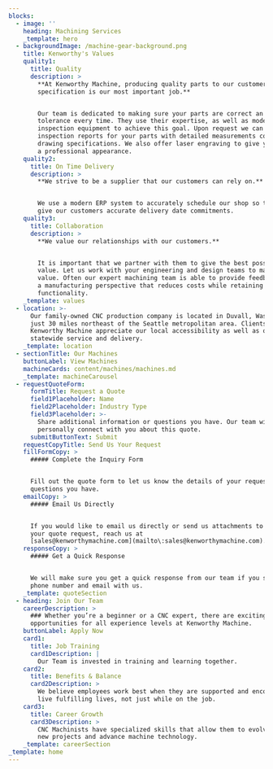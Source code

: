 ```yaml
---
blocks:
  - image: ''
    heading: Machining Services
    _template: hero
  - backgroundImage: /machine-gear-background.png
    title: Kenworthy's Values
    quality1:
      title: Quality
      description: >
        **At Kenworthy Machine, producing quality parts to our customer’s
        specification is our most important job.**


        Our team is dedicated to making sure your parts are correct an in
        tolerance every time. They use their expertise, as well as modern
        inspection equipment to achieve this goal. Upon request we can provide
        inspection reports for your parts with detailed measurements compared to
        drawing specifications. We also offer laser engraving to give your parts
        a professional appearance.
    quality2:
      title: On Time Delivery
      description: >
        **We strive to be a supplier that our customers can rely on.**


        We use a modern ERP system to accurately schedule our shop so that we
        give our customers accurate delivery date commitments.
    quality3:
      title: Collaboration
      description: >
        **We value our relationships with our customers.**


        It is important that we partner with them to give the best possible
        value. Let us work with your engineering and design teams to maximize
        value. Often our expert machining team is able to provide feedback from
        a manufacturing perspective that reduces costs while retaining
        functionality.
    _template: values
  - location: >-
      Our family-owned CNC production company is located in Duvall, Washington,
      just 30 miles northeast of the Seattle metropolitan area. Clients of
      Kenworthy Machine appreciate our local accessibility as well as our
      statewide service and delivery.
    _template: location
  - sectionTitle: Our Machines
    buttonLabel: View Machines
    machineCards: content/machines/machines.md
    _template: machineCarousel
  - requestQuoteForm:
      formTitle: Request a Quote
      field1Placeholder: Name
      field2Placeholder: Industry Type
      field3Placeholder: >-
        Share additional information or questions you have. Our team will
        personally connect with you about this quote.
      submitButtonText: Submit
    requestCopyTitle: Send Us Your Request
    fillFormCopy: >
      ##### Complete the Inquiry Form


      Fill out the quote form to let us know the details of your request, or any
      questions you have.
    emailCopy: >
      ##### Email Us Directly


      If you would like to email us directly or send us attachments to complete
      your quote request, reach us at
      [sales@kenworthymachine.com](mailto\:sales@kenworthymachine.com).
    responseCopy: >
      ##### Get a Quick Response


      We will make sure you get a quick response from our team if you share your
      phone number and email with us.
    _template: quoteSection
  - heading: Join Our Team
    careerDescription: >
      ### Whether you’re a beginner or a CNC expert, there are exciting
      opportunities for all experience levels at Kenworthy Machine.
    buttonLabel: Apply Now
    card1:
      title: Job Training
      card1Description: |
        Our Team is invested in training and learning together.
    card2:
      title: Benefits & Balance
      card2Description: >
        We believe employees work best when they are supported and encouraged to
        live fulfilling lives, not just while on the job.
    card3:
      title: Career Growth
      card3Description: >
        CNC Machinists have specialized skills that allow them to evolve with
        new projects and advance machine technology.
    _template: careerSection
_template: home
---
```


